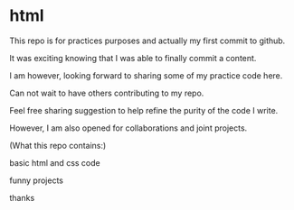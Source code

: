 # html

This repo is for practices purposes and actually my first commit to github.

It was exciting knowing that I was able to finally commit a content.

I am however, looking forward to sharing some of my practice code here.

Can not wait to have others contributing to my repo.

Feel free sharing suggestion to help refine the purity of the code I write.

 However, I am also opened for collaborations and joint projects.
 
 (What this repo contains:)
 
 basic html and css code 
 
 funny projects
 
thanks 

